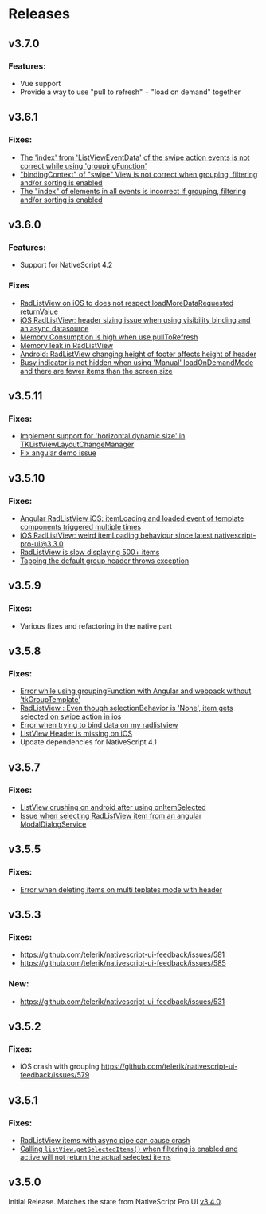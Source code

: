 # Releases

## v3.7.0

### Features:
- Vue support
- Provide a way to use "pull to refresh" + "load on demand" together

## v3.6.1

### Fixes:
  - [The 'index' from 'ListViewEventData' of the swipe action events is not correct while using 'groupingFunction'](https://github.com/telerik/nativescript-ui-feedback/issues/789)
  - ["bindingContext" of "swipe" View is not correct when grouping, filtering and/or sorting is enabled](https://github.com/telerik/nativescript-ui-feedback/issues/803)
  - [The "index" of elements in all events is incorrect if grouping, filtering and/or sorting is enabled](https://github.com/telerik/nativescript-ui-feedback/issues/804)

## v3.6.0

### Features:
- Support for NativeScript 4.2

### Fixes
- [RadListView on iOS to does not respect loadMoreDataRequested returnValue](https://github.com/telerik/nativescript-ui-feedback/issues/595)
- [iOS RadListView: header sizing issue when using visibility binding and an async datasource](https://github.com/telerik/nativescript-ui-feedback/issues/762)
- [Memory Consumption is high when use pullToRefresh](https://github.com/telerik/nativescript-ui-feedback/issues/717)
- [Memory leak in RadListView](https://github.com/telerik/nativescript-ui-feedback/issues/748)
- [Android: RadListView changing height of footer affects height of header](https://github.com/telerik/nativescript-ui-feedback/issues/751)
- [Busy indicator is not hidden when using 'Manual' loadOnDemandMode and there are fewer items than the screen size](https://github.com/telerik/nativescript-ui-feedback/issues/793)
  

## v3.5.11

### Fixes:
  - [Implement support for 'horizontal dynamic size' in TKListViewLayoutChangeManager](https://github.com/telerik/nativescript-ui-feedback/issues/783)
  - [Fix angular demo issue](https://github.com/telerik/nativescript-ui-feedback/issues/745)

## v3.5.10

### Fixes:
  - [Angular RadListView iOS: itemLoading and loaded event of template components triggered multiple times](https://github.com/telerik/nativescript-ui-feedback/issues/523)
  - [iOS RadListView: weird itemLoading behaviour since latest nativescript-pro-ui@3.3.0 ](https://github.com/telerik/nativescript-ui-feedback/issues/496)
  - [RadListView is slow displaying 500+ items](https://github.com/telerik/nativescript-ui-feedback/issues/641)
  - [Tapping the default group header throws exception](https://github.com/telerik/nativescript-ui-feedback/issues/712)

## v3.5.9

### Fixes:
  - Various fixes and refactoring in the native part

## v3.5.8

### Fixes:
  - [Error while using groupingFunction with Angular and webpack without 'tkGroupTemplate'](https://github.com/telerik/nativescript-ui-feedback/issues/689)
  - [RadListView : Even though selectionBehavior is 'None', item gets selected on swipe action in ios](https://github.com/telerik/nativescript-ui-feedback/issues/326)
  - [Error when trying to bind data on my radlistview](https://github.com/telerik/nativescript-ui-feedback/issues/270)
  - [ListView Header is missing on iOS](https://github.com/telerik/nativescript-ui-feedback/issues/632)
  - Update dependencies for NativeScript 4.1

## v3.5.7

### Fixes:
  - [ListView crushing on android after using onItemSelected](https://github.com/telerik/nativescript-ui-feedback/issues/530)
  - [Issue when selecting RadListView item from an angular ModalDialogService](https://github.com/telerik/nativescript-ui-feedback/issues/538)

## v3.5.5

### Fixes:
  - [Error when deleting items on multi teplates mode with header](https://github.com/telerik/nativescript-ui-feedback/issues/506)

## v3.5.3

### Fixes:
  - https://github.com/telerik/nativescript-ui-feedback/issues/581
  - https://github.com/telerik/nativescript-ui-feedback/issues/585

### New:
  - https://github.com/telerik/nativescript-ui-feedback/issues/531

## v3.5.2

### Fixes:
- iOS crash with grouping https://github.com/telerik/nativescript-ui-feedback/issues/579


## v3.5.1

### Fixes:
  - [RadListView items with async pipe can cause crash](https://github.com/telerik/nativescript-ui-feedback/issues/410)
  - [Calling `listView.getSelectedItems()` when filtering is enabled and active will not return the actual selected items](https://github.com/telerik/nativescript-ui-feedback/issues/558)


## v3.5.0

Initial Release. Matches the state from NativeScript Pro UI [v3.4.0](http://docs.telerik.com/devtools/nativescript-ui/release-notes#release-notes-340).
